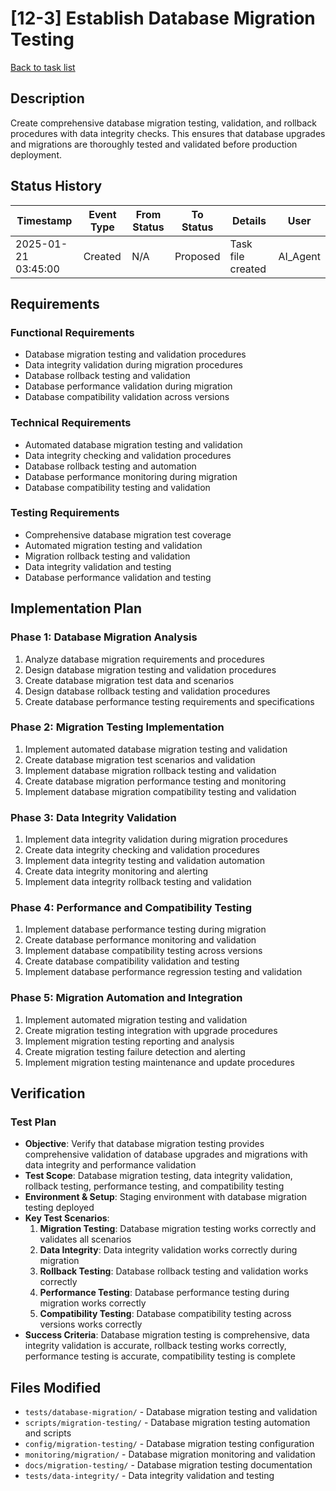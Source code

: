 # [12-3] Establish Database Migration Testing

[Back to task list](./tasks.md)

## Description

Create comprehensive database migration testing, validation, and rollback procedures with data integrity checks. This ensures that database upgrades and migrations are thoroughly tested and validated before production deployment.

## Status History

| Timestamp | Event Type | From Status | To Status | Details | User |
|-----------|------------|-------------|-----------|---------|------|
| 2025-01-21 03:45:00 | Created | N/A | Proposed | Task file created | AI_Agent |

## Requirements

### Functional Requirements
- Database migration testing and validation procedures
- Data integrity validation during migration procedures
- Database rollback testing and validation
- Database performance validation during migration
- Database compatibility validation across versions

### Technical Requirements
- Automated database migration testing and validation
- Data integrity checking and validation procedures
- Database rollback testing and automation
- Database performance monitoring during migration
- Database compatibility testing and validation

### Testing Requirements
- Comprehensive database migration test coverage
- Automated migration testing and validation
- Migration rollback testing and validation
- Data integrity validation and testing
- Database performance validation and testing

## Implementation Plan

### Phase 1: Database Migration Analysis
1. Analyze database migration requirements and procedures
2. Design database migration testing and validation procedures
3. Create database migration test data and scenarios
4. Design database rollback testing and validation procedures
5. Create database performance testing requirements and specifications

### Phase 2: Migration Testing Implementation
1. Implement automated database migration testing and validation
2. Create database migration test scenarios and validation
3. Implement database migration rollback testing and validation
4. Create database migration performance testing and monitoring
5. Implement database migration compatibility testing and validation

### Phase 3: Data Integrity Validation
1. Implement data integrity validation during migration procedures
2. Create data integrity checking and validation procedures
3. Implement data integrity testing and validation automation
4. Create data integrity monitoring and alerting
5. Implement data integrity rollback testing and validation

### Phase 4: Performance and Compatibility Testing
1. Implement database performance testing during migration
2. Create database performance monitoring and validation
3. Implement database compatibility testing across versions
4. Create database compatibility validation and testing
5. Implement database performance regression testing and validation

### Phase 5: Migration Automation and Integration
1. Implement automated migration testing and validation
2. Create migration testing integration with upgrade procedures
3. Implement migration testing reporting and analysis
4. Create migration testing failure detection and alerting
5. Implement migration testing maintenance and update procedures

## Verification

### Test Plan
- **Objective**: Verify that database migration testing provides comprehensive validation of database upgrades and migrations with data integrity and performance validation
- **Test Scope**: Database migration testing, data integrity validation, rollback testing, performance testing, and compatibility testing
- **Environment & Setup**: Staging environment with database migration testing deployed
- **Key Test Scenarios**:
  1. **Migration Testing**: Database migration testing works correctly and validates all scenarios
  2. **Data Integrity**: Data integrity validation works correctly during migration
  3. **Rollback Testing**: Database rollback testing and validation works correctly
  4. **Performance Testing**: Database performance testing during migration works correctly
  5. **Compatibility Testing**: Database compatibility testing across versions works correctly
- **Success Criteria**: Database migration testing is comprehensive, data integrity validation is accurate, rollback testing works correctly, performance testing is accurate, compatibility testing is complete

## Files Modified

- `tests/database-migration/` - Database migration testing and validation
- `scripts/migration-testing/` - Database migration testing automation and scripts
- `config/migration-testing/` - Database migration testing configuration
- `monitoring/migration/` - Database migration monitoring and validation
- `docs/migration-testing/` - Database migration testing documentation
- `tests/data-integrity/` - Data integrity validation and testing
